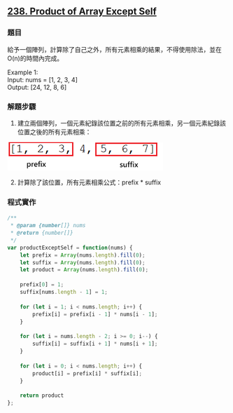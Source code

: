 ## [238. Product of Array Except Self](https://leetcode.com/problems/product-of-array-except-self/?envType=study-plan-v2&envId=top-interview-150 "Title")


### 題目
給予一個陣列，計算除了自己之外，所有元素相乘的結果，不得使用除法，並在O(n)的時間內完成。

Example 1:  
Input: nums = [1, 2, 3, 4]  
Output: [24, 12, 8, 6]

### 解題步驟
1. 建立兩個陣列，一個元素紀錄該位置之前的所有元素相乘，另一個元素紀錄該位置之後的所有元素相乘：  
<img src='../pictures/238.png'>  

2. 計算除了該位置，所有元素相乘公式：prefix * suffix


### 程式實作

```javascript
/**
 * @param {number[]} nums
 * @return {number[]}
 */
var productExceptSelf = function(nums) {
    let prefix = Array(nums.length).fill(0);
    let suffix = Array(nums.length).fill(0);
    let product = Array(nums.length).fill(0);

    prefix[0] = 1;
    suffix[nums.length - 1] = 1;

    for (let i = 1; i < nums.length; i++) {
        prefix[i] = prefix[i - 1] * nums[i - 1];
    }

    for (let i = nums.length - 2; i >= 0; i--) {
        suffix[i] = suffix[i + 1] * nums[i + 1];
    }

    for (let i = 0; i < nums.length; i++) {
        product[i] = prefix[i] * suffix[i];
    }

    return product
};
```


